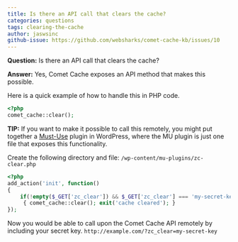 ```yaml
---
title: Is there an API call that clears the cache?
categories: questions
tags: clearing-the-cache
author: jaswsinc
github-issue: https://github.com/websharks/comet-cache-kb/issues/10
---
```

**Question:** Is there an API call that clears the cache?

**Answer:** Yes, Comet Cache exposes an API method that makes this possible.

Here is a quick example of how to handle this in PHP code.

```php
<?php
comet_cache::clear();
```

**TIP:** If you want to make it possible to call this remotely, you might put together a [Must-Use](http://codex.wordpress.org/Must_Use_Plugins) plugin in WordPress, where the MU plugin is just one file that exposes this functionality.

Create the following directory and file:
`/wp-content/mu-plugins/zc-clear.php`

```php
<?php
add_action('init', function()
{
    if(!empty($_GET['zc_clear']) && $_GET['zc_clear'] === 'my-secret-key')
     { comet_cache::clear(); exit('cache cleared'); }
});
```

Now you would be able to call upon the Comet Cache API remotely by including your secret key.
`http://example.com/?zc_clear=my-secret-key`
